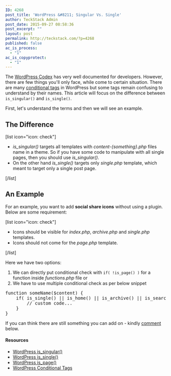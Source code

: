 ```yaml
---
ID: 4268
post_title: 'WordPress &#8211; Singular Vs. Single'
author: TeckStack Admin
post_date: 2015-09-27 08:58:36
post_excerpt: ""
layout: post
permalink: http://teckstack.com/?p=4268
published: false
ac_is_process:
  - "1"
ac_is_copyprotect:
  - "1"
---
```

The <a href="https://codex.wordpress.org" target="_blank" rel="nofollow">WordPress Codex</a> has very well documented for developers. However, there are few things you'll only face, while come to certain situation. There are many <a href="https://codex.wordpress.org/Conditional_Tags" target="_blank" rel="nofollow">conditional tags</a> in WordPress but some tags remain confusing to understand by their names. This article will focus on the difference between `is_singular()` and `is_single()`.

First, let's understand the terms and then we will see an example.
<h2>The Difference</h2>
[list icon="icon: check"]
<ul>
	<li><em>is_singular()</em> targets all templates with <em>content-{something}.php</em> files name in a theme. So if you have some code to manipulate with all single pages, then you should use <em>is_singular()</em>.</li>
	<li>On the other hand <em>is_single()</em> targets only <em>single.php</em> template, which meant to target only a single post page.</li>
</ul>
[/list]
<h2>An Example</h2>
For an example, you want to add <strong>social share icons</strong> without using a plugin. Below are some requirement:

[list icon="icon: check"]
<ul>
	<li>Icons should be visible for <em>index.php</em>, <em>archive.php</em> and <em>single.php</em> templates.</li>
	<li>Icons should not come for the <em>page.php</em> template.</li>
</ul>
[/list]

Here we have two options:
<ol>
	<li>We can directly put conditional check with <code>if( !is_page() )</code> for a function inside <em>functions.php</em> file or</li>
	<li>We have to use multiple conditional check as per below snippet</li>
</ol>
<pre>function someName($content) {
    if( is_single() || is_home() || is_archive() || is_search() ){
        // custom code...
    }
}
</pre>
If you can think there are still something you can add on - kindly <a href="#comments" target="_blank">comment</a> below.
<h4>Resources</h4>
<ul>
	<li><a href="https://codex.wordpress.org/Function_Reference/is_singular" target="_blank" rel="nofollow">WordPress is_singular()</a></li>
	<li><a href="https://codex.wordpress.org/Function_Reference/is_single" target="_blank" rel="nofollow">WordPress is_single()</a></li>
	<li><a href="https://codex.wordpress.org/Function_Reference/is_page" target="_blank" rel="nofollow">WordPress is_page()</a></li>
	<li><a href="https://codex.wordpress.org/Conditional_Tags" target="_blank" rel="nofollow">WordPress Conditional Tags</a></li>
</ul>